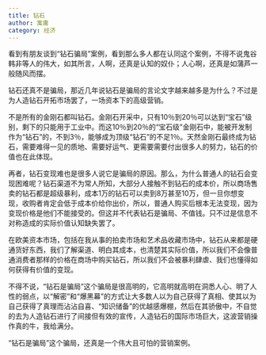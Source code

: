 ```yaml
---
title: 钻石
author: 寓庸
category: 经济
---
```

 
 
 看到有朋友谈到“钻石骗局”案例，看到那么多人都在认同这个案例，不得不说鬼谷韩非等人的伟大，如其所言，人啊，还真是认知的奴仆；人心啊，还真是如蒲芦一般随风而摆。

 钻石还真不是骗局，那近几年说钻石是骗局的言论文字越来越多是为什么？不过是为人造钻石开拓市场罢了，一场资本下的高级营销。

 不是所有的金刚石都叫钻石。金刚石开采中，只有10％到20％可以达到“宝石”级别，剩下的只能用于工业中。而这10％到20％的“宝石级”金刚石中，能被开发制作为“钻石”的，不到3％，能够成为顶级“钻石”的不足1％。天然金刚石最终成为钻石，需要难得一见的质地、需要好运气、更需要需要付出很多人的努力，钻石的价值也在此体现。

 再者，钻石变现难也是很多人说它是骗局的原因。那么，为什么普通人的钻石会变现困难呢？钻石渠道不为常人所知，大部分人接触不到钻石的成本价，所以商场售卖的钻石都是超级暴利，成本1万的钻石可以卖到8万甚至10万，但一旦你想变现，收购者肯定会低于成本价给你出价，所以，普通人购买后根本无法变现，因为变现价格是他们不能接受的。但这并不代表钻石是骗局、不值钱。只不过是信息不对称造成的实际价值认知缺失罢了。

 在欧美资本市场，包括在我从事的拍卖市场和艺术品收藏市场中，钻石从来都是硬通货好东西，我们了解渠道、明白其成本，也清楚其实际价值，所以我们不会像普通消费者那样的价格在商场中购买钻石，所以我们不会被暴利肆虐、我们也懂得如何获得有价值的变现。

 不得不说，“钻石是骗局”这个骗局是很高明的，它高明就高明在洞悉人心、明了人性的弱点，以“解密”和“爆黑幕”的方式让大多数人以为自己获得了真相、使其以为自己获得了真理而沾沾自喜、“知识储备”的优越感爆棚，然后在其骄傲中，不自觉的去为人造钻石进行了间接但有效的宣传，人造钻石的国际市场巨大，这波营销操作真的牛，我给满分。

“钻石是骗局”这个骗局，还真是一个伟大且可怕的营销案例。